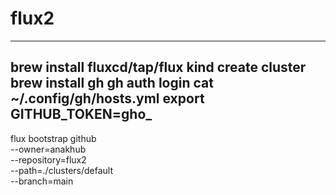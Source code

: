# flux2
---
brew install fluxcd/tap/flux
kind create cluster 
brew install gh
gh auth login
cat ~/.config/gh/hosts.yml
export GITHUB_TOKEN=gho_
---
flux bootstrap github \
  --owner=anakhub \
  --repository=flux2 \
  --path=./clusters/default \
  --branch=main
